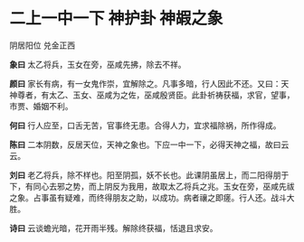 # 二上一中一下 神护卦 神嘏之象

阴居阳位 兑金正西

**象曰** 太乙将兵，玉女在旁，巫咸先拂，除去不祥。

**颜曰** 家长有病，有一女鬼作崇，宜解除之。凡事多暗，行人因此不还。又曰：天神尊者，有太乙、玉女、巫咸为之佐，巫咸殷贤臣。此卦祈祷获福，求官，望事，市贾、婚姻不利。

**何曰** 行人应至，口舌无苦，官事终无患。合得人力，宜求福除祸，所作得成。

**陈曰** 二本阴数，反居天位，天神之象也。下应一中一下，必得天神之福，故曰云云。

**刘曰** 老乙将兵，除不样也。阳至阴孤，妖不长也。此课阴虽居上，而二阳得朋于下，有同心去邪之势，而上阴反为我用，故取太乙将兵之兆。玉女在旁，巫咸先祓之象。占事虽有疑难，而终得朋友之助，以成功。病者禳之即瘥。行人还。战斗大胜。

**诗曰** 云谈蟾光暗，花开雨半残。解除终获福，恬退且求安。

